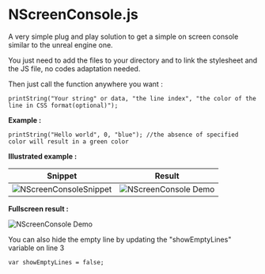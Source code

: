 # NScreenConsole.js

<p>A very simple plug and play solution to get a simple on screen console similar to the unreal engine one.</p>

<p>You just need to add the files to your directory and to link the stylesheet and the JS file, no codes adaptation needed.</p> 

<p>Then just call the function anywhere you want :</p>

```JS
printString("Your string" or data, "the line index", "the color of the line in CSS format(optional)");
```

**<p>Example : </p>**

```JS
printString("Hello world", 0, "blue"); //the absence of specified color will result in a green color
```

**<p>Illustrated example : </p>**

|Snippet|Result|
|:-:|:-:|
|![NScreenConsoleSnippet](https://user-images.githubusercontent.com/57896051/161060404-1807c529-27bf-414d-8948-8a72e70ca1fa.png)|![NScreenConsole Demo](https://user-images.githubusercontent.com/57896051/161060419-cc3f0107-ed48-4336-adaa-106c84c327cc.gif)|

**<p>Fullscreen result : </p>**

![NScreenConsole Demo](https://user-images.githubusercontent.com/57896051/161062038-bf775ea3-e3a4-4cbb-9c22-d9f0a60d75d3.png)

<p>You can also hide the empty line by updating the "showEmptyLines" variable on line 3</p>

```JS
var showEmptyLines = false;
```
